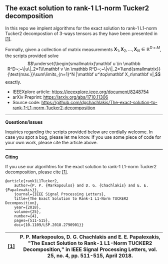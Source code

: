 <script id="MathJax-script" async src="https://cdn.jsdelivr.net/npm/mathjax@3/es5/tex-mml-chtml.js"></script>

## The exact solution to rank-1 L1-norm Tucker2 decomposition ##

In this repo we implent algorithms for the exact solution to rank-1 L1-norm Tucker2 decompostion of 3-ways tensors as they have been presented in [[1]](https://ieeexplore.ieee.org/document/8248754). 

Formally, given a collection of matrix measurements $\mathbf X_1, \mathbf X_2,\ldots, \mathbf X_N \in \mathbb R^{D \times M}$, the scripts provided solve
$$\underset{\begin{smallmatrix}\mathbf u \in \mathbb R^D~;~\|u\|_2=1\\\mathbf v \in \mathbb R^D~;~\|v\|_2=1\end{smallmatrix}}{\text{max.}}\sum\limits_{n=1}^N |\mathbf u^\top\mathbf X_n\mathbf v|,$$
exactly. 

* IEEEXplore article: https://ieeexplore.ieee.org/document/8248754
* arXiv Preprint: https://arxiv.org/abs/1710.11306
* Source code: https://github.com/dgchachlakis/The-exact-solution-to-rank-1-L1-norm-Tucker2-decomposition

---
**Questions/issues**

Inquiries regarding the scripts provided below are cordially welcome. In case you spot a bug, please let me know. If you use some piece of code for your own work, please cite the article above.

---
**Citing**

If you use our algorihtms for the exact solution to rank-1 L1-norm Tucker2 decomposition, please cite [[1]](https://ieeexplore.ieee.org/document/8248754).
```
@article{rank1L1Tucker2,
    author={P. P. {Markopoulos} and D. G. {Chachlakis} and E. E. {Papalexakis}},
    journal={IEEE Signal Processing Letters}, 
    title={The Exact Solution to Rank-1 L1-Norm TUCKER2 Decomposition}, 
    year={2018},
    volume={25},
    number={4},
    pages={511-515},
    doi={10.1109/LSP.2018.2790901}}
```
|[[1]](https://ieeexplore.ieee.org/document/8248754)|P. P. Markopoulos, D. G. Chachlakis and E. E. Papalexakis, "The Exact Solution to Rank-1 L1-Norm TUCKER2 Decomposition," in IEEE Signal Processing Letters, vol. 25, no. 4, pp. 511-515, April 2018.|
|-----|--------|

 
